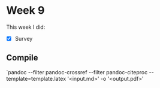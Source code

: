 # Week 9

This week I did:

- [x] Survey


## Compile 
`pandoc --filter pandoc-crossref --filter pandoc-citeproc --template=template.latex '<input.md>' -o '<output.pdf>'